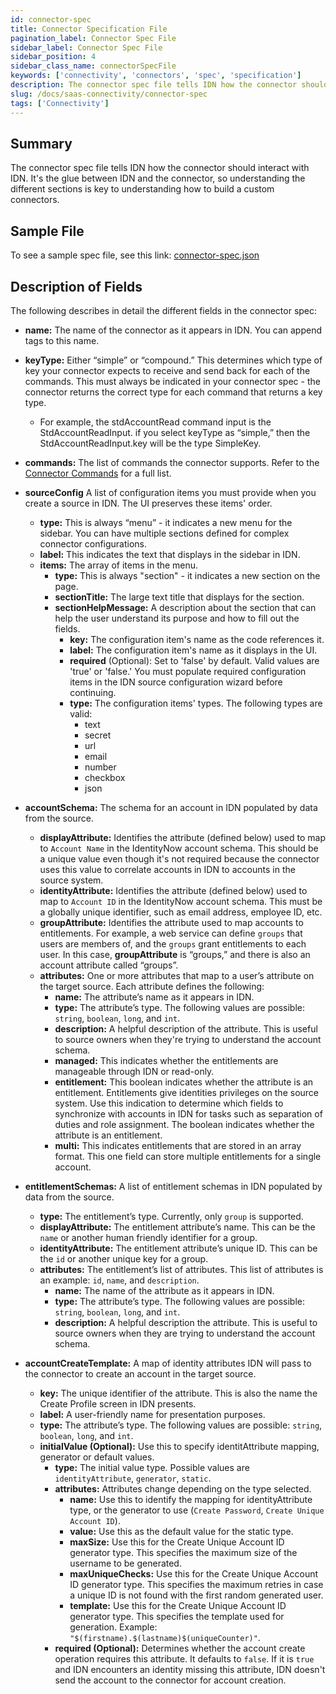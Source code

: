 ```yaml
---
id: connector-spec
title: Connector Specification File
pagination_label: Connector Spec File
sidebar_label: Connector Spec File
sidebar_position: 4
sidebar_class_name: connectorSpecFile
keywords: ['connectivity', 'connectors', 'spec', 'specification']
description: The connector spec file tells IDN how the connector should interact between IDN and the custom connector. It is the glue between IDN and the connector, so understanding the different sections is key to understanding how to build a custom connectors.
slug: /docs/saas-connectivity/connector-spec
tags: ['Connectivity']
---
```


## Summary

The connector spec file tells IDN how the connector should interact with IDN. It's the glue between IDN and the connector, so understanding the different sections is key to understanding how to build a custom connectors.

## Sample File

To see a sample spec file, see this link: [connector-spec.json](https://github.com/sailpoint-oss/airtable-example-connector/blob/main/connector-spec.json)

## Description of Fields

The following describes in detail the different fields in the connector spec:

- **name:** The name of the connector as it appears in IDN. You can append tags to this name.

- **keyType:** Either “simple” or “compound.” This determines which type of key your connector expects to receive and send back for each of the commands. This must always be indicated in your connector spec - the connector returns the correct type for each command that returns a key type.

  - For example, the stdAccountRead command input is the StdAccountReadInput. if you select keyType as “simple,” then the StdAccountReadInput.key will be the type SimpleKey.

- **commands:** The list of commands the connector supports. Refer to the [Connector Commands](https://developer.sailpoint.com/idn/docs/saas-connectivity/connector-commands) for a full list. 
- **sourceConfig** A list of configuration items you must provide when you create a source in IDN. The UI preserves these items' order. 
  - **type:** This is always “menu” - it indicates a new menu for the sidebar. You can have multiple sections defined for complex connector configurations.
  - **label:** This indicates the text that displays in the sidebar in IDN.
  - **items:** The array of items in the menu.
    - **type:** This is always "section" - it indicates a new section on the page.
    - **sectionTitle:** The large text title that displays for the section.
    - **sectionHelpMessage:** A description about the section that can help the user understand its purpose and how to fill out the fields.
      - **key:** The configuration item's name as the code references it.
      - **label:** The configuration item's name as it displays in the UI.
      - **required** (Optional): Set to 'false' by default. Valid values are 'true' or 'false.' You must populate required configuration items in the IDN source configuration wizard before continuing.
      - **type:** The configuration items' types. The following types are valid:
        - text
        - secret
        - url
        - email
        - number
        - checkbox
        - json
- **accountSchema:** The schema for an account in IDN populated by data from the source.
  - **displayAttribute:** Identifies the attribute (defined below) used to map to `Account Name` in the IdentityNow account schema. This should be a unique value even though it's not required because the connector uses this value to correlate accounts in IDN to accounts in the source system.
  - **identityAttribute:** Identifies the attribute (defined below) used to map to `Account ID` in the IdentityNow account schema. This must be a globally unique identifier, such as email address, employee ID, etc.
  - **groupAttribute:** Identifies the attribute used to map accounts to entitlements. For example, a web service can define `groups` that users are members of, and the `groups` grant entitlements to each user. In this case, **groupAttribute** is “groups,” and there is also an account attribute called “groups”.
  - **attributes:** One or more attributes that map to a user’s attribute on the target source. Each attribute defines the following:
    - **name:** The attribute’s name as it appears in IDN.
    - **type:** The attribute’s type. The following values are possible: `string`, `boolean`, `long`, and `int`.
    - **description:** A helpful description of the attribute. This is useful to source owners when they're trying to understand the account schema.
    - **managed:** This indicates whether the entitlements are manageable through IDN or read-only.
    - **entitlement:** This boolean indicates whether the attribute is an entitlement. Entitlements give identities privileges on the source system. Use this indication to determine which fields to synchronize with accounts in IDN for tasks such as separation of duties and role assignment. The boolean indicates whether the attribute is an entitlement.
    - **multi:** This indicates entitlements that are stored in an array format. This one field can store multiple entitlements for a single account.
- **entitlementSchemas:** A list of entitlement schemas in IDN populated by data from the source.
  - **type:** The entitlement’s type. Currently, only `group` is supported.
  - **displayAttribute:** The entitlement attribute’s name. This can be the `name` or another human friendly identifier for a group.
  - **identityAttribute:** The entitlement attribute’s unique ID. This can be the `id` or another unique key for a group.
  - **attributes:** The entitlement’s list of attributes. This list of attributes is an example: `id`, `name`, and `description`.
    - **name:** The name of the attribute as it appears in IDN.
    - **type:** The attribute’s type. The following values are possible: `string`, `boolean`, `long`, and `int`.
    - **description:** A helpful description the attribute. This is useful to source owners when they are trying to understand the account schema.
- **accountCreateTemplate:** A map of identity attributes IDN will pass to the connector to create an account in the target source.
  - **key:** The unique identifier of the attribute. This is also the name the Create Profile screen in IDN presents.
  - **label:** A user-friendly name for presentation purposes.
  - **type:** The attribute’s type. The following values are possible: `string`, `boolean`, `long`, and `int`.
  - **initialValue (Optional):** Use this to specify identitAttribute mapping, generator or default values.
    - **type:** The initial value type. Possible values are `identityAttribute`, `generator`, `static`.
    - **attributes:** Attributes change depending on the type selected.
      - **name:** Use this to identify the mapping for identityAttribute type, or the generator to use (`Create Password`, `Create Unique Account ID`).
      - **value:** Use this as the default value for the static type.
      - **maxSize:** Use this for the Create Unique Account ID generator type. This specifies the maximum size of the username to be generated.
      - **maxUniqueChecks:** Use this for the Create Unique Account ID generator type. This specifies the maximum retries in case a unique ID is not found with the first random generated user.
      - **template:** Use this for the Create Unique Account ID generator type. This specifies the template used for generation. Example: `"$(firstname).$(lastname)$(uniqueCounter)"`.
    - **required (Optional):** Determines whether the account create operation requires this attribute. It defaults to `false`. If it is `true` and IDN encounters an identity missing this attribute, IDN doesn't send the account to the connector for account creation.
